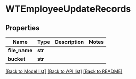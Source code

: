 # WTEmployeeUpdateRecords


## Properties
Name | Type | Description | Notes
------------ | ------------- | ------------- | -------------
**file_name** | **str** |  | 
**bucket** | **str** |  | 

[[Back to Model list]](../README.md#documentation-for-models) [[Back to API list]](../README.md#documentation-for-api-endpoints) [[Back to README]](../README.md)


